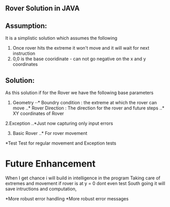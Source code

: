 Rover Solution in JAVA
------------------------

Assumption:
-----------
It is a simplistic solution which assumes the following 
1) Once rover hits the extreme it won't move and it will wait for next instruction 
2) 0,0 is the base cooridinate - can not go negative on the x and y coordinates 


Solution:
--------
As this solution if for the Rover we have the following base parameters 

 1. Geometry
		⋅⋅* Boundry condition : the extreme at  which the rover can move 
		..* Rover Direction : The direction for the rover and future steps 
		..* XY coordinates of Rover 
		
 2.Exception 
 		..*Just now capturing only input errors 
 		
 3. Basic Rover 
 	 	..* For rover movement 
 	 	
  *Test
  	Test for regular movement and Exception tests
  	
 Future Enhancement
 ==================
 
When I get chance i will build in intelligence in the program 
Taking care of extremes and movement if rover is at y = 0 dont even test South going it will save intructions and computation,

*More robust error handling 
*More robust error messages


